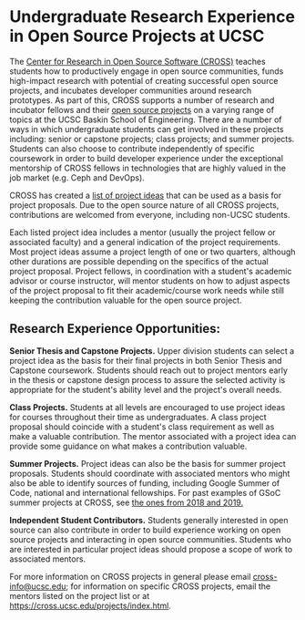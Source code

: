 # Undergraduate Research Experience in Open Source Projects at UCSC #

The [Center for Research in Open Source Software (CROSS)](https://cross.ucsc.edu/about/index.html) teaches students how to productively engage in open source communities, funds high-impact research with potential of creating successful open source projects, and incubates developer communities around research prototypes. As part of this, CROSS supports a number of research and incubator fellows and their [open source projects](https://cross.ucsc.edu/projects/index.html) on a varying range of topics at the UCSC Baskin School of Engineering. There are a number of ways in which undergraduate students can get involved in these projects including: senior or capstone projects; class projects; and summer projects. Students can also choose to contribute independently of specific coursework in order to build developer experience under the exceptional mentorship of CROSS fellows in technologies that are highly valued in the job market (e.g. Ceph and DevOps).

CROSS has created a [list of project ideas](https://uccross.github.io/projects) that can be used as a basis for project proposals. Due to the open source nature of all CROSS projects, contributions are welcomed from everyone, including non-UCSC students.

Each listed project idea includes a mentor (usually the project fellow or associated faculty) and a general indication of the project requirements. Most project ideas assume a project length of  one or two quarters, although other durations are possible depending on the specifics of the actual project proposal. Project fellows, in coordination with a student's academic advisor or course instructor, will mentor students on how to adjust aspects of the project proposal to fit their academic/course work needs while still keeping the contribution valuable for the open source project.

## Research Experience Opportunities: ##

**Senior Thesis and Capstone Projects.** Upper division students can select a project idea as the basis for their final projects in both Senior Thesis and Capstone coursework. Students should reach out to project mentors early in the thesis or capstone design process to assure the selected activity is appropriate for the student's ability level and the project's overall needs.

**Class Projects.** Students at all levels are encouraged to use project ideas for courses throughout their time as undergraduates. A class project proposal should coincide with a student's class requirement as well as make a valuable contribution. The mentor associated with a project idea can provide some guidance on what makes a contribution valuable.

**Summer Projects.** Project ideas can also be the basis for summer project proposals. Students should coordinate with associated mentors who might also be able to identify sources of funding, including Google Summer of Code, national and international fellowships. For past examples of GSoC summer projects at CROSS, see [ the ones from 2018 and 2019.](https://cross.ucsc.edu/programs/gsoc_cross.html)

**Independent Student Contributors.** Students generally interested in open source can also contribute in order to build experience working on open source projects and interacting in open source communities. Students who are interested in particular project ideas should propose a scope of work to associated mentors.

For more information on CROSS projects in general please email <cross-info@ucsc.edu>; for information on specific CROSS projects, email the mentors listed on the project list or at <https://cross.ucsc.edu/projects/index.html>.
